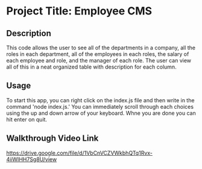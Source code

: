 # Project Title: Employee CMS

## Description
This code allows the user to see all of the departments in a company, all the roles in each department, all of the employees in each roles, the salary of each employee and role, and the manager of each role. The user can view all of this in a neat organized table with description for each column. 

## Usage
To start this app, you can right click on the index.js file and then write in the command 'node index.js.' You can immediately scroll through each choices using the up and down arrow of your keyboard. Whne you are done you can hit enter on quit.

## Walkthrough Video Link
https://drive.google.com/file/d/1VbCnVCZVWkbhQTq1Rvx-4iiWIHH7Sg8U/view 
